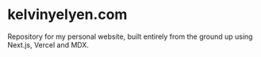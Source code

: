 # kelvinyelyen.com
Repository for my personal website, built entirely from the ground up using Next.js, Vercel and MDX.

